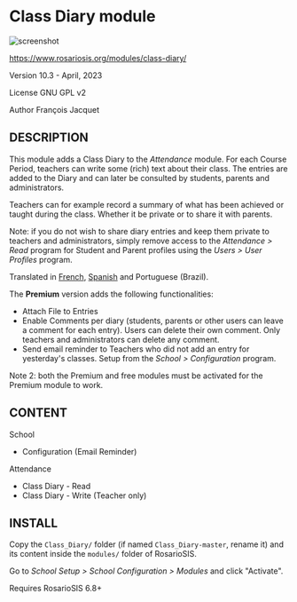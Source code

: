 Class Diary module
==================

![screenshot](https://gitlab.com/francoisjacquet/Class_Diary/raw/master/screenshot.png?inline=false)

https://www.rosariosis.org/modules/class-diary/

Version 10.3 - April, 2023

License GNU GPL v2

Author François Jacquet

DESCRIPTION
-----------
This module adds a Class Diary to the _Attendance_ module. For each Course Period, teachers can write some (rich) text about their class. The entries are added to the Diary and can later be consulted by students, parents and administrators.

Teachers can for example record a summary of what has been achieved or taught during the class. Whether it be private or to share it with parents.

Note: if you do not wish to share diary entries and keep them private to teachers and administrators, simply remove access to the _Attendance > Read_ program for Student and Parent profiles using the _Users > User Profiles_ program.

Translated in [French](https://www.rosariosis.org/fr/modules/class-diary/), [Spanish](https://www.rosariosis.org/es/modules/class-diary/) and Portuguese (Brazil).

The **Premium** version adds the following functionalities:

- Attach File to Entries
- Enable Comments per diary (students, parents or other users can leave a comment for each entry). Users can delete their own comment. Only teachers and administrators can delete any comment.
- Send email reminder to Teachers who did not add an entry for yesterday's classes. Setup from the _School > Configuration_ program.

Note 2: both the Premium and free modules must be activated for the Premium module to work.

CONTENT
-------
School
- Configuration (Email Reminder)

Attendance
- Class Diary - Read
- Class Diary - Write (Teacher only)

INSTALL
-------
Copy the `Class_Diary/` folder (if named `Class_Diary-master`, rename it) and its content inside the `modules/` folder of RosarioSIS.

Go to _School Setup > School Configuration > Modules_ and click "Activate".

Requires RosarioSIS 6.8+

